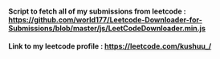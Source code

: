 #### Script to fetch all of my submissions from leetcode : https://github.com/world177/Leetcode-Downloader-for-Submissions/blob/master/js/LeetCodeDownloader.min.js

#### Link to my leetcode profile : https://leetcode.com/kushuu_/